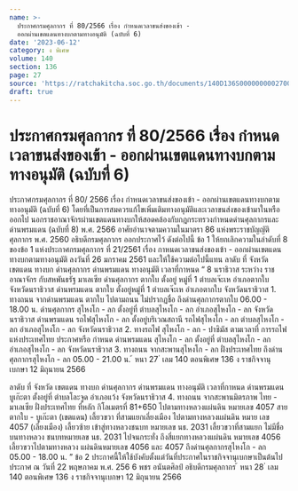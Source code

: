 ```yaml
---
name: >-
  ประกาศกรมศุลกากร ที่ 80/2566 เรื่อง กำหนดเวลาขนส่งของเข้า -
  ออกผ่านเขตแดนทางบกตามทางอนุมัติ (ฉบับที่ 6)
date: '2023-06-12'
category: ง พิเศษ
volume: 140
section: 136
page: 27
source: 'https://ratchakitcha.soc.go.th/documents/140D136S0000000002700.pdf'
draft: true
---
```


# ประกาศกรมศุลกากร ที่ 80/2566 เรื่อง กำหนดเวลาขนส่งของเข้า - ออกผ่านเขตแดนทางบกตามทางอนุมัติ (ฉบับที่ 6)

ประกาศกรมศุลกากร ที่ 80/ 2566 เรื่อง กำหนดเวลาขนส่งของเข้า - ออกผ่านเขตแดนทางบกตามทางอนุมัติ (ฉบับที่ 6) โดยที่เป็นการสมควรแก้ไขเพิ่มเติมทางอนุมัติและเวลาขนส่งของเข้ามาในหรือออกไป นอกราชอาณาจักรผ่านเขตแดนทางบกให้สอดคล้องกับกฎกระทรวงกำหนดด่านศุลกากรและด่านพรมแดน (ฉบับที่ 8) พ.ศ. 2566 อาศัยอำนาจตามความในมาตรา 86 แห่งพระราชบัญญัติศุลกากร พ.ศ. 2560 อธิบดีกรมศุลกากร ออกประกาศไว้ ดังต่อไปนี้ ข้อ 1 ให้ยกเลิกความในลำดับที่ 8 ของข้อ 1 แห่งประกาศกรมศุลกากร ที่ 21/2561 เรื่อง กาหนดเวลาขนส่งของเข้า - ออกผ่านเขตแดนทางบกตามทางอนุมัติ ลงวันที่ 26 มกราคม 2561 และให้ใช้ความต่อไปนี้แทน ลาดับ ที่ จังหวัด เขตแดน ทางบก ด่านศุลกากร ด่านพรมแดน ทางอนุมัติ เวลาที่กาหนด “ 8 นราธิวาส ระหว่าง ราชอาณาจักร กับสหพันธรัฐ มาเลเซีย ด่านศุลกากร ตากใบ ตั้งอยู่ หมู่ที่ 1 ตำบลเจ๊ะเห อำเภอตากใบ จังหวัดนราธิวาส ด่านพรมแดน ตากใบ ตั้งอยู่หมู่ที่ 1 ตำบลเจ๊ะเห อำเภอตากใบ จังหวัดนราธิวาส 1. ทางถนน จากด่านพรมแดน ตากใบ ไปตามถนน ไม่ปรากฏชื่อ ถึงด่านศุลกากรตากใบ 06.00 - 18.00 น. ด่านศุลกากร สุไหงโก - ลก ตั้งอยู่ที่ ตำบลสุไหงโก - ลก อำเภอสุไหงโก - ลก จังหวัดนราธิวาส ด่านพรมแดน รถไฟสุไหงโก - ลก ตั้งอยู่บริเวณสถานี รถไฟสุไหงโก - ลก ตำบลสุไหงโก - ลก อำเภอสุไหงโก - ลก จังหวัดนราธิวาส 2. ทางรถไฟ สุไหงโก - ลก - ปาซิมัส ตามเวลาที่ การรถไฟ แห่งประเทศไทย ประกาศหรือ กำหนด ด่านพรมแดน สุไหงโก - ลก ตั้งอยู่ที่ ตำบลสุไหงโก - ลก อำเภอสุไหงโก - ลก จังหวัดนราธิวาส 3. ทางถนน จากสะพานสุไหงโก - ลก ฝั่งประเทศไทย ถึงด่าน ศุลกากรสุไหงโก - ลก 05.00 - 21.00 น. ้ หนา 27 ่ เลม 140 ตอนพิเศษ 136 ง ราชกิจจานุเบกษา 12 มิถุนายน 2566

ลาดับ ที่ จังหวัด เขตแดน ทางบก ด่านศุลกากร ด่านพรมแดน ทางอนุมัติ เวลาที่กาหนด ด่านพรมแดน บูเก๊ะตา ตั้งอยู่ที่ ตำบลโละจูด อำเภอแว้ง จังหวัดนราธิวาส 4. ทางถนน จากสะพานมิตรภาพ ไทย - มาเลเซีย ฝั่งประเทศไทย ที่หลัก กิโลเมตรที่ 81+650 ไปตามทางหลวงแผ่นดิน หมายเลข 4057 สายตากใบ - บูเก๊ะตา (เขตแดน) เลี้ยวขวา ที่สามแยกเลี่ยงเมือง ไปตามทางหลวงแผ่นดิน หมาย เลข 4057 (เลี่ยงเมือง) เลี้ยวซ้าย เข้าสู่ทางหลวงชนบท หมายเลข นธ. 2031 เลี้ยวขวาที่สามแยก ไม่มีชื่อบนทางหลวง ชนบทหมายเลข นธ. 2031 ไปจนกระทั่ง ถึงสี่แยกทางหลวงแผ่นดิน หมายเลข 4056 เลี้ยวขวาไปตามทางหลวง แผ่นดินหมายเลข 4056 และ 4057 ถึงด่านศุลกากรสุไหงโก - ลก 05.00 - 18.00 น. ” ข้อ 2 ประกาศนี้ให้ใช้บังคับตั้งแต่วันที่ประกาศในราชกิจจานุเบกษาเป็นต้นไป ประกาศ ณ วันที่ 22 พฤษภาคม พ.ศ. 256 6 พชร อนันตศิลป์ อธิบดีกรมศุลกากร ้ หนา 28 ่ เลม 140 ตอนพิเศษ 136 ง ราชกิจจานุเบกษา 12 มิถุนายน 2566
